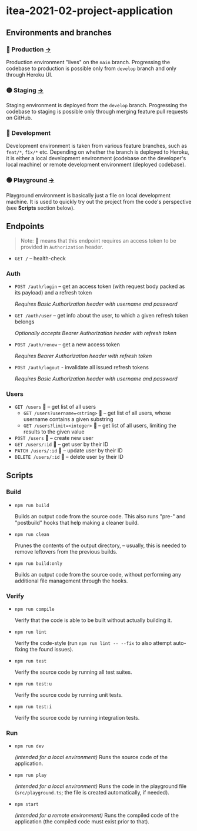 # itea-2021-02-project-application

## Environments and branches

### 🔴 Production [&rarr;](https://itea-2021-02-app.herokuapp.com/)

Production environment "lives" on the `main` branch. Progressing the codebase to production is possible only from `develop` branch and only through Heroku UI.

### 🟡 Staging [&rarr;](https://itea-2021-02-app-staging.herokuapp.com/)

Staging environment is deployed from the `develop` branch. Progressing the codebase to staging is possible only through merging feature pull requests on GitHub.

### 🔵 Development

Development environment is taken from various feature branches, such as `feat/*`, `fix/*` etc. Depending on whether the branch is deployed to Heroku, it is either a local development environment (codebase on the developer's local machine) or remote development environment (deployed codebase).

### 🟢 Playground [&rarr;](./src/playground.ts)

Playground environment is basically just a file on local development machine. It is used to quickly try out the project from the code's perspective (see **Scripts** section below).

## Endpoints

> Note: 🔐 means that this endpoint requires an access token to be provided in `Authorization` header.

- `GET /` – health-check

### Auth

- `POST /auth/login` – get an access token (with request body packed as its payload) and a refresh token

	_Requires Basic Authorization header with username and password_

- `GET /auth/user` – get info about the user, to which a given refresh token belongs

	_Optionally accepts Bearer Authorization header with refresh token_

- `POST /auth/renew` – get a new access token

	_Requires Bearer Authorization header with refresh token_

- `POST /auth/logout` - invalidate all issued refresh tokens

	_Requires Basic Authorization header with username and password_

### Users


- `GET /users` 🔐 – get list of all users
	- `GET /users?username=<string>` 🔐 – get list of all users, whose username contains a given substring
	- `GET /users?limit=<integer>` 🔐 – get list of all users, limiting the results to the given value
- `POST /users` 🔐 – create new user
- `GET /users/:id` 🔐 – get user by their ID
- `PATCH /users/:id` 🔐 – update user by their ID
- `DELETE /users/:id` 🔐 – delete user by their ID

## Scripts

### Build

- `npm run build`

	Builds an output code from the source code. This also runs "pre-" and "postbuild" hooks that help making a cleaner build.

- `npm run clean`

	Prunes the contents of the output directory, – usually, this is needed to remove leftovers from the previous builds.

- `npm run build:only`

	Builds an output code from the source code, without performing any additional file management through the hooks.

### Verify

- `npm run compile`

	Verify that the code is able to be built without actually building it.

- `npm run lint`

	Verify the code-style (run `npm run lint -- --fix` to also attempt auto-fixing the found issues).

- `npm run test`

	Verify the source code by running all test suites.

- `npm run test:u`

	Verify the source code by running unit tests.

- `npm run test:i`

	Verify the source code by running integration tests.

### Run

- `npm run dev`

	_(intended for a local environment)_ Runs the source code of the application.

- `npm run play`

	_(intended for a local environment)_ Runs the code in the playground file (`src/playground.ts`; the file is created automatically, if needed).

- `npm start`

	_(intended for a remote environment)_ Runs the compiled code of the application (the compiled code must exist prior to that).
